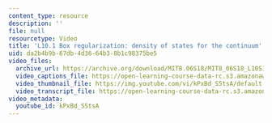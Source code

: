 ```yaml
---
content_type: resource
description: ''
file: null
resourcetype: Video
title: 'L10.1 Box regularization: density of states for the continuum'
uid: da2b4b9b-67db-4d36-64b3-8b1c98375be5
video_files:
  archive_url: https://archive.org/download/MIT8.06S18/MIT8_06S18_L10S1_300k.mp4
  video_captions_file: https://open-learning-course-data-rc.s3.amazonaws.com/8-06-quantum-physics-iii-spring-2018/4ac9711de43d5897ace47c0fc3be7e89_kPxBd_S5tsA.vtt
  video_thumbnail_file: https://img.youtube.com/vi/kPxBd_S5tsA/default.jpg
  video_transcript_file: https://open-learning-course-data-rc.s3.amazonaws.com/8-06-quantum-physics-iii-spring-2018/18753b48cad4df6c6aa3ceea59b7493b_kPxBd_S5tsA.pdf
video_metadata:
  youtube_id: kPxBd_S5tsA
---
```

